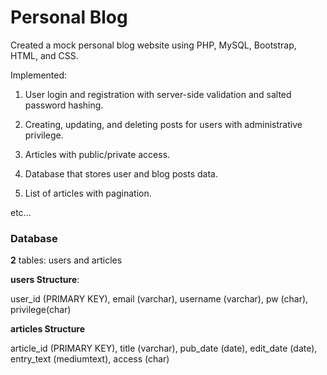 # Personal Blog

Created a mock personal blog website using PHP, MySQL, Bootstrap, HTML, and CSS.

Implemented:

1) User login and registration with server-side validation and salted password hashing.

2) Creating, updating, and deleting posts for users with administrative privilege.

3) Articles with public/private access.

4) Database that stores user and blog posts data.

5) List of articles with pagination.

etc...

### Database

**2** tables: users and articles

**users Structure**:

user_id (PRIMARY KEY), email (varchar), username (varchar), pw (char), privilege(char)

**articles Structure**

article_id (PRIMARY KEY), title (varchar), pub_date (date), edit_date (date), entry_text (mediumtext), access (char)

